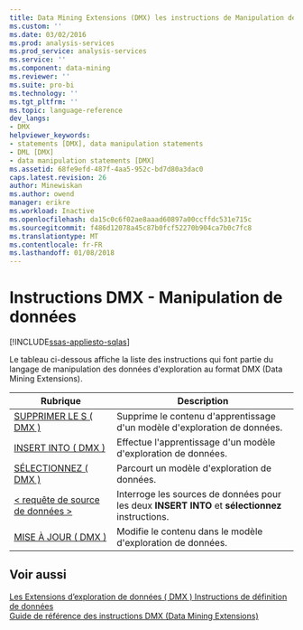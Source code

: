 ```yaml
---
title: Data Mining Extensions (DMX) les instructions de Manipulation de données | Documents Microsoft
ms.custom: ''
ms.date: 03/02/2016
ms.prod: analysis-services
ms.prod_service: analysis-services
ms.service: ''
ms.component: data-mining
ms.reviewer: ''
ms.suite: pro-bi
ms.technology: ''
ms.tgt_pltfrm: ''
ms.topic: language-reference
dev_langs:
- DMX
helpviewer_keywords:
- statements [DMX], data manipulation statements
- DML [DMX]
- data manipulation statements [DMX]
ms.assetid: 68fe9efd-487f-4aa5-952c-bd7d80a3dac0
caps.latest.revision: 26
author: Minewiskan
ms.author: owend
manager: erikre
ms.workload: Inactive
ms.openlocfilehash: da15c0c6f02ae8aaad60897a00ccffdc531e715c
ms.sourcegitcommit: f486d12078a45c87b0fcf52270b904ca7b0c7fc8
ms.translationtype: MT
ms.contentlocale: fr-FR
ms.lasthandoff: 01/08/2018
---
```

# <a name="dmx-statements---data-manipulation"></a>Instructions DMX - Manipulation de données
[!INCLUDE[ssas-appliesto-sqlas](../includes/ssas-appliesto-sqlas.md)]

  Le tableau ci-dessous affiche la liste des instructions qui font partie du langage de manipulation des données d'exploration au format DMX (Data Mining Extensions).  
  
|Rubrique|Description|  
|-----------|-----------------|  
|[SUPPRIMER LE S &#40; DMX &#41;](../dmx/delete-dmx.md)|Supprime le contenu d'apprentissage d'un modèle d'exploration de données.|  
|[INSERT INTO &#40; DMX &#41;](../dmx/insert-into-dmx.md)|Effectue l'apprentissage d'un modèle d'exploration de données.|  
|[SÉLECTIONNEZ &#40; DMX &#41;](../dmx/select-dmx.md)|Parcourt un modèle d'exploration de données.|  
|[&#60; requête de source de données &#62;](../dmx/source-data-query.md)|Interroge les sources de données pour les deux **INSERT INTO** et **sélectionnez** instructions.|  
|[MISE À JOUR &#40; DMX &#41;](../dmx/update-dmx.md)|Modifie le contenu dans le modèle d'exploration de données.|  
  
## <a name="see-also"></a>Voir aussi  
 [Les Extensions d’exploration de données &#40; DMX &#41; Instructions de définition de données](../dmx/dmx-statements-data-definition.md)   
 [Guide de référence des instructions DMX &#40;Data Mining Extensions&#41;](../dmx/data-mining-extensions-dmx-statements.md)  
  
  
